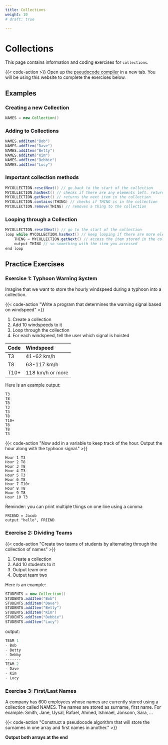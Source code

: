```yaml
---
title: Collections
weight: 10
# draft: true

---
```


# Collections

This page contains information and coding exercises for `collections`.

{{< code-action >}} Open up the [pseudocode compiler](http://ibcomp.fis.edu/pseudocode/pcode.html) in a new tab. You will be using this website to complete the exercises below.

## Examples

### Creating a new Collection
```java
NAMES = new Collection()
```
### Adding to Collections
```java
NAMES.addItem("Bob")
NAMES.addItem("Dave")
NAMES.addItem("Betty")
NAMES.addItem("Kim")
NAMES.addItem("Debbie")
NAMES.addItem("Lucy")
```

### Important collection methods
```java
MYCOLLECTION.resetNext() // go back to the start of the collection
MYCOLLECTION.hasNext() // checks if there are any elements left. returns true/false
MYCOLLECTION.getNext() // returns the next item in the collection
MYCOLLECTION.contains(THING) // checks if THING is in the collection
MYCOLLECTION.remove(THING) // removes a thing to the collection
```

### Looping through a Collection

```java
MYCOLLECTION.resetNext() // go to the start of the collection
loop while MYCOLLECTION.hasNext() // keep looping if there are more elements
    THING = MYCOLLECTION.getNext() // access the item stored in the collection
    output THING // so something with the item you accessed
end loop
```

## Practice Exercises

### Exercise 1: Typhoon Warning System

Imagine that we want to store the hourly windspeed during a typhoon into a collection.

{{< code-action "Write a program that determines the warning signal based on windspeed" >}}
  1. Create a collection
  2. Add 10 windspeeds to it
  3. Loop through the collection  
  4. For each windspeed, tell the user which signal is hoisted  

| Code | Windspeed| 
|:-----|:------------------|
| T3 | 41-62 km/h | 
| T8 | 63-117 km/h |
| T10+ | 118 km/h or more| 

Here is an example output:

```shell
T3
T8
T8
T3
T3
T8
T10+
T8
T8
T3
```

{{< code-action "Now add in a variable to keep track of the hour. Output the hour along with the typhoon signal." >}} 

```shell
Hour 1 T3
Hour 2 T8
Hour 3 T8
Hour 4 T3
Hour 5 T3
Hour 6 T8
Hour 7 T10+
Hour 8 T8
Hour 9 T8
Hour 10 T3
```

 Reminder: you can print multiple things on one line using a comma
```shell
FRIEND = Jacob
output "hello", FRIEND
```

### Exercise 2: Dividing Teams

{{< code-action "Create two teams of students by alternating through the collection of names" >}}
  1. Create a collection
  2. Add 10 students to it
  3. Output team one
  4. Output team two

Here is an example:
```java
STUDENTS = new Collection()
STUDENTS.addItem("Bob")
STUDENTS.addItem("Dave")
STUDENTS.addItem("Betty")
STUDENTS.addItem("Kim")
STUDENTS.addItem("Debbie")
STUDENTS.addItem("Lucy")
```

output:
```java
TEAM 1
- Bob
- Betty
- Debby
-------
TEAM 2
- Dave
- Kim
- Lucy
```

### Exercise 3: First/Last Names

A company has 600 employees whose names are currently stored using a collection called NAMES. The names are stored as surname, first name. For example: Smith, Jane, Uysal, Rafael, Ahmed, Ishmael, Jonsonn, Sara, …

{{< code-action "Construct a pseudocode algorithm that will store the surnames in one array and first names in another." >}}

**Output both arrays at the end**